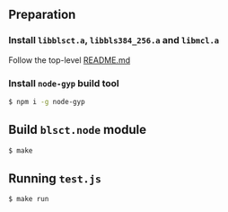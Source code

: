 ## Preparation  

### Install `libblsct.a`, `libbls384_256.a` and `libmcl.a`

Follow the top-level [README.md](../../README.md)

### Install `node-gyp` build tool

```bash
$ npm i -g node-gyp
```

## Build `blsct.node` module

```bash
$ make
```

## Running `test.js`
```bash
$ make run
```
